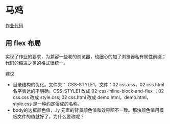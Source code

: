 # 马鸡
[作业代码](https://github.com/MaggieLyu/CSS-STYLE1)

## 用 flex 布局 
实现了作业的要求，为兼容一些老的浏览器，也细心的加了浏览器私有属性前缀；代码的缩进之类的格式很统一。

建议  
* 目录结构的优化。文件夹： CSS-STYLE1，文件：02 css.css，02 css.html 名字表达的不明确。CSS-STYLE1 改成 02-css-inline-block-and-flex ；02 css.css 改成 style.css; 02 css.html 改成 demo.html。demo.html，style.css 是一种约定俗成的名称。
* body的边框颜色值，.ly 元素的背景颜色值和效果图不一致。那块颜色值用模板文件的值就好了，为什么要改呢？



